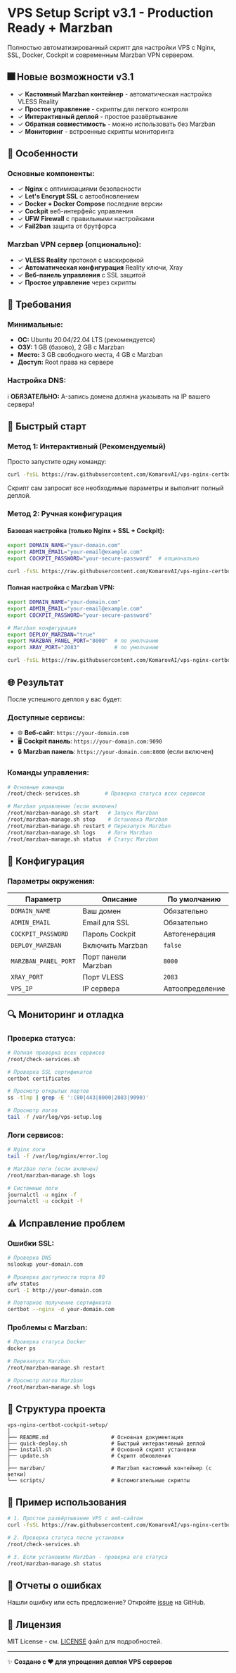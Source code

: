 # VPS Setup Script v3.1 - Production Ready + Marzban

Полностью автоматизированный скрипт для настройки VPS с Nginx, SSL, Docker, Cockpit и современным Marzban VPN сервером.

## 🎆 Новые возможности v3.1

- ✓ **Кастомный Marzban контейнер** - автоматическая настройка VLESS Reality
- ✓ **Простое управление** - скрипты для легкого контроля
- ✓ **Интерактивный деплой** - простое развёртывание
- ✓ **Обратная совместимость** - можно использовать без Marzban
- ✓ **Мониторинг** - встроенные скрипты мониторинга

## 🚀 Особенности

### Основные компоненты:
- ✓ **Nginx** с оптимизациями безопасности
- ✓ **Let's Encrypt SSL** с автообновлением
- ✓ **Docker + Docker Compose** последние версии
- ✓ **Cockpit** веб-интерфейс управления
- ✓ **UFW Firewall** с правильными настройками
- ✓ **Fail2ban** защита от брутфорса

### Marzban VPN сервер (опционально):
- ✓ **VLESS Reality** протокол с маскировкой
- ✓ **Автоматическая конфигурация** Reality ключи, Xray
- ✓ **Веб-панель управления** с SSL защитой
- ✓ **Простое управление** через скрипты

## 📍 Требования

### Минимальные:
- **ОС:** Ubuntu 20.04/22.04 LTS (рекомендуется)
- **ОЗУ:** 1 GB (базово), 2 GB с Marzban
- **Место:** 3 GB свободного места, 4 GB с Marzban
- **Доступ:** Root права на сервере

### Настройка DNS:
ℹ️ **ОБЯЗАТЕЛЬНО:** A-запись домена должна указывать на IP вашего сервера!

## 🚀 Быстрый старт

### Метод 1: Интерактивный (Рекомендуемый)

Просто запустите одну команду:

```bash
curl -fsSL https://raw.githubusercontent.com/KomarovAI/vps-nginx-certbot-cockpit-setup/main/quick-deploy.sh | bash
```

Скрипт сам запросит все необходимые параметры и выполнит полный деплой.

### Метод 2: Ручная конфигурация

#### Базовая настройка (только Nginx + SSL + Cockpit):

```bash
export DOMAIN_NAME="your-domain.com"
export ADMIN_EMAIL="your-email@example.com"
export COCKPIT_PASSWORD="your-secure-password"  # опционально

curl -fsSL https://raw.githubusercontent.com/KomarovAI/vps-nginx-certbot-cockpit-setup/main/install.sh | bash
```

#### Полная настройка с Marzban VPN:

```bash
export DOMAIN_NAME="your-domain.com"
export ADMIN_EMAIL="your-email@example.com"
export COCKPIT_PASSWORD="your-secure-password"

# Marzban конфигурация
export DEPLOY_MARZBAN="true"
export MARZBAN_PANEL_PORT="8000"  # по умолчанию
export XRAY_PORT="2083"           # по умолчанию

curl -fsSL https://raw.githubusercontent.com/KomarovAI/vps-nginx-certbot-cockpit-setup/main/install.sh | bash
```

## 🌐 Результат

После успешного деплоя у вас будет:

### Доступные сервисы:
- 🌐 **Веб-сайт**: `https://your-domain.com`
- 🖥️ **Cockpit панель**: `https://your-domain.com:9090`
- 🔒 **Marzban панель**: `https://your-domain.com:8000` (если включен)

### Команды управления:
```bash
# Основные команды
/root/check-services.sh        # Проверка статуса всех сервисов

# Marzban управление (если включен)
/root/marzban-manage.sh start   # Запуск Marzban
/root/marzban-manage.sh stop    # Остановка Marzban
/root/marzban-manage.sh restart # Перезапуск Marzban
/root/marzban-manage.sh logs    # Логи Marzban
/root/marzban-manage.sh status  # Статус Marzban
```

## 🔧 Конфигурация

### Параметры окружения:

| Параметр | Описание | По умолчанию |
|-----------|-------------|------------|
| `DOMAIN_NAME` | Ваш домен | Обязательно |
| `ADMIN_EMAIL` | Email для SSL | Обязательно |
| `COCKPIT_PASSWORD` | Пароль Cockpit | Автогенерация |
| `DEPLOY_MARZBAN` | Включить Marzban | `false` |
| `MARZBAN_PANEL_PORT` | Порт панели Marzban | `8000` |
| `XRAY_PORT` | Порт VLESS | `2083` |
| `VPS_IP` | IP сервера | Автоопределение |

## 🔍 Мониторинг и отладка

### Проверка статуса:
```bash
# Полная проверка всех сервисов
/root/check-services.sh

# Проверка SSL сертификатов
certbot certificates

# Просмотр открытых портов
ss -tlnp | grep -E ':(80|443|8000|2083|9090)'

# Просмотр логов
tail -f /var/log/vps-setup.log
```

### Логи сервисов:
```bash
# Nginx логи
tail -f /var/log/nginx/error.log

# Marzban логи (если включен)
/root/marzban-manage.sh logs

# Системные логи
journalctl -u nginx -f
journalctl -u cockpit -f
```

## ⚠️ Исправление проблем

### Ошибки SSL:
```bash
# Проверка DNS
nslookup your-domain.com

# Проверка доступности порта 80
ufw status
curl -I http://your-domain.com

# Повторное получение сертификата
certbot --nginx -d your-domain.com
```

### Проблемы с Marzban:
```bash
# Проверка статуса Docker
docker ps

# Перезапуск Marzban
/root/marzban-manage.sh restart

# Просмотр логов Marzban
/root/marzban-manage.sh logs
```

## 📁 Структура проекта

```
vps-nginx-certbot-cockpit-setup/
│
├── README.md                    # Основная документация
├── quick-deploy.sh              # Быстрый интерактивный деплой
├── install.sh                   # Основной скрипт установки
├── update.sh                    # Скрипт обновления
│
├── marzban/                     # Marzban кастомный контейнер (с ветки)
└── scripts/                     # Вспомогательные скрипты
```

## 🌟 Пример использования

```bash
# 1. Простое развёртывание VPS с веб-сайтом
curl -fsSL https://raw.githubusercontent.com/KomarovAI/vps-nginx-certbot-cockpit-setup/main/quick-deploy.sh | bash

# 2. Проверка статуса после установки
/root/check-services.sh

# 3. Если установили Marzban - проверка его статуса
/root/marzban-manage.sh status
```

## 🐛 Отчеты о ошибках

Нашли ошибку или есть предложение? Откройте [issue](https://github.com/KomarovAI/vps-nginx-certbot-cockpit-setup/issues) на GitHub.

## 📜 Лицензия

MIT License - см. [LICENSE](LICENSE) файл для подробностей.

---

✨ **Создано с ❤️ для упрощения деплоя VPS серверов**